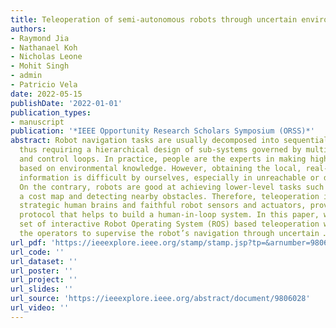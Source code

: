 ```yaml
---
title: Teleoperation of semi-autonomous robots through uncertain environments
authors:
- Raymond Jia
- Nathanael Koh
- Nicholas Leone
- Mohit Singh
- admin
- Patricio Vela
date: 2022-05-15
publishDate: '2022-01-01'
publication_types:
- manuscript
publication: '*IEEE Opportunity Research Scholars Symposium (ORSS)*'
abstract: Robot navigation tasks are usually decomposed into sequential sub-tasks,
  thus requiring a hierarchical design of sub-systems governed by multiple decision
  and control loops. In practice, people are the experts in making high-level decisions
  based on environmental knowledge. However, obtaining the local, real-time environment
  information is difficult by ourselves, especially in unreachable or dangerous environments.
  On the contrary, robots are good at achieving lower-level tasks such as building
  a cost map and detecting nearby obstacles. Therefore, teleoperation is used to coordinate
  strategic human brains and faithful robot sensors and actuators, providing an information-sharing
  protocol that helps to build a human-in-loop system. In this paper, we design a
  set of interactive Robot Operating System (ROS) based teleoperation windows for
  the operators to supervise the robot’s navigation through uncertain …
url_pdf: 'https://ieeexplore.ieee.org/stamp/stamp.jsp?tp=&arnumber=9806028'
url_code: ''
url_dataset: ''
url_poster: ''
url_project: ''
url_slides: ''
url_source: 'https://ieeexplore.ieee.org/abstract/document/9806028'
url_video: ''
---
```

